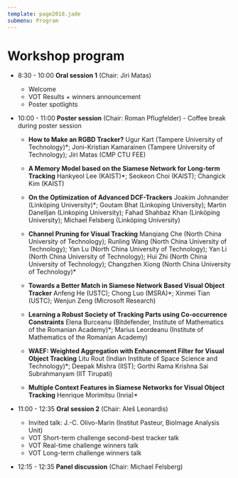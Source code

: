 ```yaml
---
template: page2018.jade
submenu: Program
---
```


# Workshop program

 * 8:30 - 10:00 **Oral session 1** (Chair: Jiri Matas)
   * Welcome
   * VOT Results + winners announcement
   * Poster spotlights


 * 10:00 - 11:00 **Poster session** (Chair: Roman Pflugfelder) - Coffee break during poster session

   * **How to Make an RGBD Tracker?**
     Ugur Kart (Tampere University of Technology)*; Joni-Kristian Kamarainen (Tampere University of Technology); Jiri Matas (CMP CTU FEE)

   * **A Memory Model based on the Siamese Network for Long-term Tracking**
     Hankyeol Lee (KAIST)*; Seokeon Choi (KAIST); Changick Kim (KAIST)

   * **On the Optimization of Advanced DCF-Trackers**
     Joakim Johnander (Linköping University)*; Goutam Bhat (Linkoping University); Martin Danelljan (Linkoping University); Fahad Shahbaz Khan (Linköping University); Michael Felsberg (Linköping University)

   * **Channel Pruning for Visual Tracking**
     Manqiang Che (North China University of Technology); Runling Wang (North China University of Technology); Yan Lu (North China University of Technology); Yan Li (North China University of Technology); Hui Zhi (North China University of Technology); Changzhen Xiong (North China University of Technology)*

   * **Towards a Better Match in Siamese Network Based Visual Object Tracker**
     Anfeng He (USTC); Chong Luo (MSRA)*; Xinmei Tian (USTC); Wenjun Zeng (Microsoft Research)

   * **Learning a Robust Society of Tracking Parts using Co-occurrence Constraints**
     Elena Burceanu (Bitdefender, Institute of Mathematics of the Romanian Academy)*; Marius Leordeanu (Institute of Mathematics of the Romanian Academy)

   * **WAEF: Weighted Aggregation with Enhancement Filter for Visual Object Tracking**
     Litu Rout (Indian Institute of Space Science and Technology)*; Deepak Mishra (IIST); Gorthi  Rama Krishna  Sai Subrahmanyam (IIT Tirupati)

   * **Multiple Context Features in Siamese Networks for Visual Object Tracking**
     Henrique Morimitsu (Inria)*


 * 11:00 - 12:35 **Oral session 2** (Chair: Aleš Leonardis)
   * Invited talk: J.-C. Olivo-Marin (Institut Pasteur, BioImage Analysis Unit)
   * VOT Short-term challenge second-best tracker talk
   * VOT Real-time challenge winners talk
   * VOT Long-term challenge winners talk


 * 12:15 - 12:35 **Panel discussion** (Chair: Michael Felsberg)

